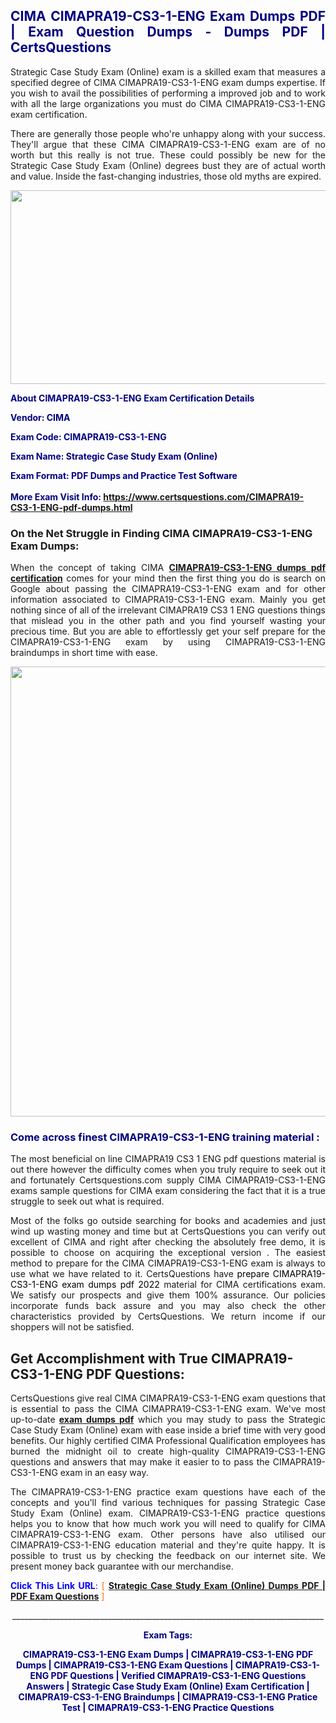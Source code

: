 <h2 style="text-align: justify;"><span style="color: #000080;">CIMA CIMAPRA19-CS3-1-ENG Exam Dumps PDF | Exam Question Dumps - Dumps PDF | CertsQuestions</span></h2>
<p style="text-align: justify;">Strategic Case Study Exam (Online) exam is a skilled exam that measures a specified degree of CIMA  CIMAPRA19-CS3-1-ENG exam dumps expertise. If you wish to avail the possibilities of performing a improved job and to work with all the large organizations you must do CIMA CIMAPRA19-CS3-1-ENG exam certification.</p>
<p style="text-align: justify;">There are generally those people who're unhappy along with your success. They'll argue that these CIMA  CIMAPRA19-CS3-1-ENG exam are of no worth but this really is not true. These could possibly be new for the Strategic Case Study Exam (Online) degrees bust they are of actual worth and value. Inside the fast-changing industries, those old myths are expired.</p>
<p><img style="display: block; margin-left: auto; margin-right: auto;" src="https://i.imgur.com/eaP4ae9.png" width="840" height="310" /></p>
<p><span style="color: #000080;"><strong>About CIMAPRA19-CS3-1-ENG Exam Certification Details</strong></span></p>
<p><span style="color: #000080;"><strong>Vendor: CIMA<br /></strong></span></p>
<p><span style="color: #000080;"><strong>Exam Code: CIMAPRA19-CS3-1-ENG</strong></span></p>
<p><span style="color: #000080;"><strong>Exam Name: Strategic Case Study Exam (Online)</strong></span></p>
<p><span style="color: #000080;"><strong>Exam Format: PDF Dumps and Practice Test Software<br /><br />More Exam Visit Info: <span style="color: #ff6600;"><a href="https://www.certsquestions.com/CIMAPRA19-CS3-1-ENG-pdf-dumps.html">https://www.certsquestions.com/CIMAPRA19-CS3-1-ENG-pdf-dumps.html</a></span></strong></span></p>
<h3>On the Net Struggle in Finding CIMA CIMAPRA19-CS3-1-ENG Exam Dumps:</h3>
<p style="text-align: justify;">When the concept of taking CIMA <a href="https://www.certsquestions.com/CIMAPRA19-CS3-1-ENG-pdf-dumps.html"><strong> CIMAPRA19-CS3-1-ENG dumps pdf certification</strong></a> comes for your mind then the first thing you do is search on Google about passing the CIMAPRA19-CS3-1-ENG exam and for other information associated to CIMAPRA19-CS3-1-ENG exam. Mainly you get nothing since of all of the irrelevant CIMAPRA19 CS3 1 ENG questions things that mislead you in the other path and you find yourself wasting your precious time. But you are able to effortlessly get your self prepare for the CIMAPRA19-CS3-1-ENG exam by using CIMAPRA19-CS3-1-ENG braindumps in short time with ease.</p>
<p><a href="https://www.certsquestions.com/CIMAPRA19-CS3-1-ENG-pdf-dumps.html"><img style="display: block; margin-left: auto; margin-right: auto;" src="https://i.imgur.com/pxhoKQ2.png" width="720" /></a></p>
<h3><span style="color: #000080;">Come across finest  CIMAPRA19-CS3-1-ENG training material :</span></h3>
<p style="text-align: justify;">The most beneficial on line CIMAPRA19 CS3 1 ENG pdf questions material is out there however the difficulty comes when you truly require to seek out it and fortunately Certsquestions.com supply CIMA CIMAPRA19-CS3-1-ENG exams sample questions for CIMA  exam considering the fact that it is a true struggle to seek out what is required.</p>
<p style="text-align: justify;">Most of the folks go outside searching for books and academies and just wind up wasting money and time but at CertsQuestions you can verify out excellent of CIMA  and right after checking the absolutely free demo, it is possible to choose on acquiring the exceptional version . The easiest method to prepare for the CIMA CIMAPRA19-CS3-1-ENG exam is always to use what we have related to it. CertsQuestions have <span style="color: #000000;">prepare CIMAPRA19-CS3-1-ENG exam dumps pdf 2022</span> material for CIMA certifications exam. We satisfy our prospects and give them 100% assurance. Our policies incorporate funds back assure and you may also check the other characteristics provided by CertsQuestions. We return income if our shoppers will not be satisfied.</p>
<h2>Get Accomplishment with True CIMAPRA19-CS3-1-ENG PDF Questions:</h2>
<p style="text-align: justify;">CertsQuestions give real CIMA CIMAPRA19-CS3-1-ENG exam questions that is essential to pass the CIMA  CIMAPRA19-CS3-1-ENG exam. We've most up-to-date<strong>&nbsp;<a href="https://www.certsquestions.com/">exam dumps pdf</a></strong>&nbsp;which you may study to pass the Strategic Case Study Exam (Online) exam with ease inside a brief time with very good benefits. Our highly certified CIMA Professional Qualification employees has burned the midnight oil to create high-quality CIMAPRA19-CS3-1-ENG questions and answers that may make it easier to to pass the CIMAPRA19-CS3-1-ENG exam in an easy way.</p>
<p style="text-align: justify;">The CIMAPRA19-CS3-1-ENG practice exam questions have each of the concepts and you'll find various techniques for passing Strategic Case Study Exam (Online) exam. CIMAPRA19-CS3-1-ENG practice questions helps you to know that how much work you will need to qualify for CIMA  CIMAPRA19-CS3-1-ENG exam. Other persons have also utilised our CIMAPRA19-CS3-1-ENG education material and they're quite happy. It is possible to trust us by checking the feedback on our internet site. We present money back guarantee with our merchandise.</p>
<p style="text-align: justify;"><span style="color: #0000ff;"><strong>Click This Link URL</strong>:</span> <span style="color: #ff6600;">[ <strong><a href="https://www.certsquestions.com/cima-professional-qualification-certification.html">Strategic Case Study Exam (Online) Dumps PDF | PDF Exam Questions</a></strong> ]</span></p>
<p style="text-align: center;">______________________________________________________________________________</p>
<p style="text-align: center;"><span style="color: #000080;"><strong>Exam Tags:</strong></span></p>
<p style="text-align: center;"><span style="color: #000080;"><strong>CIMAPRA19-CS3-1-ENG Exam Dumps | CIMAPRA19-CS3-1-ENG PDF Dumps | CIMAPRA19-CS3-1-ENG Exam Questions | CIMAPRA19-CS3-1-ENG PDF Questions | Verified CIMAPRA19-CS3-1-ENG Questions Answers | Strategic Case Study Exam (Online) Exam Certification | CIMAPRA19-CS3-1-ENG Braindumps | CIMAPRA19-CS3-1-ENG Pratice Test | CIMAPRA19-CS3-1-ENG Practice Questions</strong></span></p>
